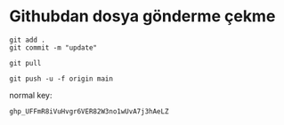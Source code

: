 # Githubdan dosya gönderme çekme

```
git add .
git commit -m "update"
```
```
git pull

git push -u -f origin main
```
normal key:
```
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
```


